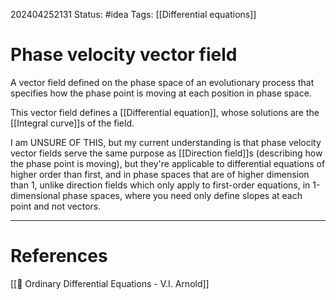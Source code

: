 202404252131
Status: #idea
Tags: [[Differential equations]]

# Phase velocity vector field

A vector field defined on the phase space of an evolutionary process that specifies how the phase point is moving at each position in phase space.

This vector field defines a [[Differential equation]], whose solutions are the [[Integral curve]]s of the field.

I am UNSURE OF THIS, but my current understanding is that phase velocity vector fields serve the same purpose as [[Direction field]]s (describing how the phase point is moving), but they're applicable to differential equations of higher order than first, and in phase spaces that are of higher dimension than 1, unlike direction fields which only apply to first-order equations, in 1-dimensional phase spaces, where you need only define slopes at each point and not vectors.

___
# References
[[📕 Ordinary Differential Equations - V.I. Arnold]]